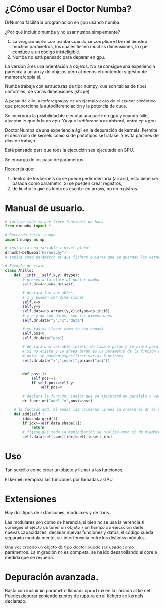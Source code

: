 # ¿Cómo usar el Doctor Numba?

DrNumba facilita la programación en gpu usando numba.

¿Por qué incluir drnumba y no usar numba simplemente?

1. La programación con numba cuando se complica el kernel tiende a muchos parámetros, los cuales tienen muchas dimensiones, lo que conduce a un código ininteligible.
2. Numba no está pensado para depurar en gpu. 

La versión 3 es una orientación a objetos.
No se consigue una experiencia parecida a un array de objetos pero al menos el contendor y gestor de memoria/copia si.

Numba trabaja con estructuras de tipo numpy, que son tablas de tipos uniformes, de varias dimensiones (shape).

A pesar de ello, autoforegpu.py es un ejemplo claro de el azucar sintáctica que proporciona la autodiferenciación y la potencia de cuda.

Se incorpora la posibilidad de ejecutar una parte en gpu y cuando falle, ejecutar lo que falla en cpu.
Ya que la diferencia es abismal, entre cpu-gpu.

Doctor Numba da una experiencia ágil en la depuración de kernels. Permite el desarrollo de kernels como si de prototipos se tratase. Y evita parones de días de trabajo.

Está pensado para que toda la ejecución sea ejecutada en GPU.

Se encarga de los paso de parámetros.

Recuerda que:
1. dentro de los kernels no se puede pedir memoria (arrays), esta debe ser pasada como parámetro. Si se pueden crear registros, 
2. de hecho lo que es lento es escribir en arrays, no en registros.

# Manual de usuario.

```python
# incluye todo ya que tiene funciones de hack
from drnumba import * 

# Recuerda inclur numpy
import numpy as np

# instancia una variable a nivel global
drnumba=DrNumba("kernel.py") 
# indica como parámetro en que fichero quieres que se guarden los kernels de cuda/numba y de CPU

# Ejemplo de clase
class Anillo:
	def __init__(self,x,y, dtype):
		# presenta la clase al doctor numba
		self.dr=drnumba.dr(self)

		# declara las variables
		# x,y pueden ser dimensiones
		self.x=x
		self.y=y
		self.data=np.array((y,x),dtype=np.int16)
		# x e y no son datos, son las dimensiones
		self.dr.data("y","x","data")

		# en tantas líneas como te sea cómodo
		self.pos=0
		self.dr.data("pos")

		# declara una variable insert, de tamaño param y se usará para una función llamada add
		# Si no existe y se añada param es un parámetro de la función add
		# nota: se pueden especificar varias funciones
		self.dr.data("x","insert",param=["add"])
		

		def post():
			self.pos+=1
			if self.pos>=self.y:
				self.pos=0

		# declara la función, indica que se ejecutará en paralelo x veces, e indica una función que ha de llamarse al final (post) (también existe pre). post es una función de cpu.
		dr.function("add","x",post=post)

	# la función add, al menos las primeras lineas la creará el dr al ser declarada, también declarará funciones en kernel.py, requiere varias llamadas
	def add(self):
		idx=cuda.grid(1)
		if idx>=self.data.shape[1]:
			return
		# fíjese que toda la manipulación se realiza como si de miembros se tratase
		self.data[self.pos][idx]=self.insert[idx]
```

# Uso

Tan sencillo como crear un objeto y llamar a las funciones.

El kernel reempaza las funciones por llamadas a GPU.

# Extensiones

Hay dos tipos de extansiones, modulares y de tipos.

Las modulares son como de herencia, si bien no se usa la herencia si consigue el ejecto de tener un objeto y en tiempo de ejecución darle nuevas capacidades, declarar nuevas funciones y datos, el código queda separado modularmente, sin interferencia entre los distintos módulos.

Una vez creado un objeto de tipo doctor puede ser usado como parámetros. La migración no es completa, se ha ido desarrollando el core a medida que se requería. 

# Depuración avanzada.

Basta con incluir un parámetro llamado cpu=True en la llamada al kernel.
Puedes depurar poniendo puntos de ruptura en el fichero de kernels declarado.